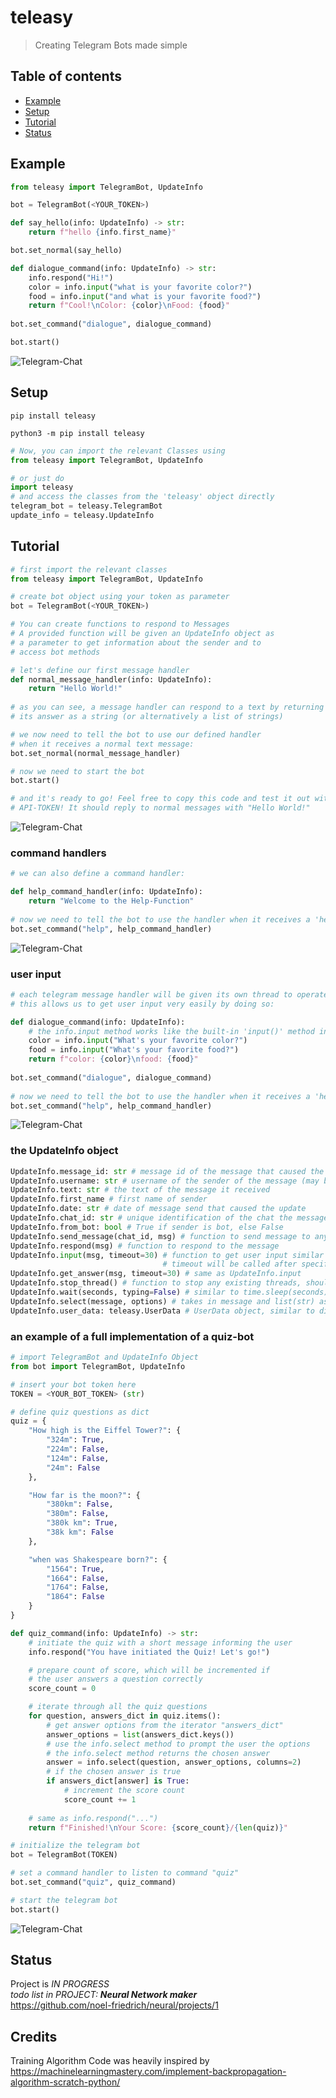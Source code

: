 # teleasy
> Creating Telegram Bots made simple

## Table of contents
* [Example](#example)
* [Setup](#setup)
* [Tutorial](#tutorial)
* [Status](#status)

## Example
```python
from teleasy import TelegramBot, UpdateInfo

bot = TelegramBot(<YOUR_TOKEN>)

def say_hello(info: UpdateInfo) -> str:
    return f"hello {info.first_name}"

bot.set_normal(say_hello)

def dialogue_command(info: UpdateInfo) -> str:
    info.respond("Hi!")
    color = info.input("what is your favorite color?")
    food = info.input("and what is your favorite food?")
    return f"Cool!\nColor: {color}\nFood: {food}"
    
bot.set_command("dialogue", dialogue_command) 

bot.start()
```
![Telegram-Chat](https://github.com/noel-friedrich/teleasy/blob/7e1d6d457c0a1bb01cfed4a17b40d4de1979abb2/screenshots/example.PNG "chat")

## Setup

```
pip install teleasy
```
```
python3 -m pip install teleasy
```
```python
# Now, you can import the relevant Classes using
from teleasy import TelegramBot, UpdateInfo

# or just do
import teleasy
# and access the classes from the 'teleasy' object directly
telegram_bot = teleasy.TelegramBot
update_info = teleasy.UpdateInfo
```

## Tutorial
```python
# first import the relevant classes
from teleasy import TelegramBot, UpdateInfo

# create bot object using your token as parameter
bot = TelegramBot(<YOUR_TOKEN>)

# You can create functions to respond to Messages
# A provided function will be given an UpdateInfo object as
# a parameter to get information about the sender and to
# access bot methods

# let's define our first message handler
def normal_message_handler(info: UpdateInfo):
    return "Hello World!"
    
# as you can see, a message handler can respond to a text by returning
# its answer as a string (or alternatively a list of strings)

# we now need to tell the bot to use our defined handler 
# when it receives a normal text message:
bot.set_normal(normal_message_handler)

# now we need to start the bot
bot.start()

# and it's ready to go! Feel free to copy this code and test it out with your
# API-TOKEN! It should reply to normal messages with "Hello World!"
```
![Telegram-Chat](https://github.com/noel-friedrich/teleasy/blob/7e1d6d457c0a1bb01cfed4a17b40d4de1979abb2/screenshots/example1.PNG "chat")
### command handlers

```python
# we can also define a command handler:

def help_command_handler(info: UpdateInfo):
    return "Welcome to the Help-Function"
    
# now we need to tell the bot to use the handler when it receives a 'help' command
bot.set_command("help", help_command_handler)
```
![Telegram-Chat](https://github.com/noel-friedrich/teleasy/blob/7e1d6d457c0a1bb01cfed4a17b40d4de1979abb2/screenshots/helpfunction.PNG "chat")
### user input

```python
# each telegram message handler will be given its own thread to operate in
# this allows us to get user input very easily by doing so:

def dialogue_command(info: UpdateInfo):
    # the info.input method works like the built-in 'input()' method in python
    color = info.input("What's your favorite color?")
    food = info.input("What's your favorite food?")
    return f"color: {color}\nfood: {food}"
    
bot.set_command("dialogue", dialogue_command)
    
# now we need to tell the bot to use the handler when it receives a 'help' command
bot.set_command("help", help_command_handler)
```
![Telegram-Chat](https://github.com/noel-friedrich/teleasy/blob/7e1d6d457c0a1bb01cfed4a17b40d4de1979abb2/screenshots/dialogue.PNG "chat")
### the UpdateInfo object

```python
UpdateInfo.message_id: str # message id of the message that caused the function to run
UpdateInfo.username: str # username of the sender of the message (may be hidden due to privacy setting)
UpdateInfo.text: str # the text of the message it received
UpdateInfo.first_name # first name of sender
UpdateInfo.date: str # date of message send that caused the update
UpdateInfo.chat_id: str # unique identification of the chat the message was sent in
UpdateInfo.from_bot: bool # True if sender is bot, else False
UpdateInfo.send_message(chat_id, msg) # function to send message to any user using the chat_id
UpdateInfo.respond(msg) # function to respond to the message 
UpdateInfo.input(msg, timeout=30) # function to get user input similar to inbuilt 'input()'
                                  # timeout will be called after specified seconds
UpdateInfo.get_answer(msg, timeout=30) # same as UpdateInfo.input
UpdateInfo.stop_thread() # function to stop any existing threads, should only be used in cancel command handler
UpdateInfo.wait(seconds, typing=False) # similar to time.sleep(seconds), will display "typing" for the user while the bot waits
UpdateInfo.select(message, options) # takes in message and list(str) as options, will display them as buttons and return chosen one
UpdateInfo.user_data: teleasy.UserData # UserData object, similar to dictionary, will always be the same for the same user for information to be stored in
```

### an example of a full implementation of a quiz-bot

```python
# import TelegramBot and UpdateInfo Object
from bot import TelegramBot, UpdateInfo

# insert your bot token here
TOKEN = <YOUR_BOT_TOKEN> (str)

# define quiz questions as dict
quiz = {
    "How high is the Eiffel Tower?": {
        "324m": True,
        "224m": False,
        "124m": False,
        "24m": False
    },

    "How far is the moon?": {
        "380km": False,
        "380m": False,
        "380k km": True,
        "38k km": False
    },

    "when was Shakespeare born?": {
        "1564": True,
        "1664": False,
        "1764": False,
        "1864": False
    }
}

def quiz_command(info: UpdateInfo) -> str:
    # initiate the quiz with a short message informing the user
    info.respond("You have initiated the Quiz! Let's go!")

    # prepare count of score, which will be incremented if 
    # the user answers a question correctly
    score_count = 0

    # iterate through all the quiz questions
    for question, answers_dict in quiz.items():
        # get answer options from the iterator "answers_dict"
        answer_options = list(answers_dict.keys())
        # use the info.select method to prompt the user the options
        # the info.select method returns the chosen answer
        answer = info.select(question, answer_options, columns=2)
        # if the chosen answer is true
        if answers_dict[answer] is True:
            # increment the score count
            score_count += 1
    
    # same as info.respond("...")
    return f"Finished!\nYour Score: {score_count}/{len(quiz)}"

# initialize the telegram bot
bot = TelegramBot(TOKEN)

# set a command handler to listen to command "quiz"
bot.set_command("quiz", quiz_command)

# start the telegram bot
bot.start()
```
![Telegram-Chat](https://github.com/noel-friedrich/teleasy/blob/7e1d6d457c0a1bb01cfed4a17b40d4de1979abb2/screenshots/quiz.PNG "chat")
## Status
Project is _IN PROGRESS_  
_todo list in PROJECT: __Neural Network maker___  
https://github.com/noel-friedrich/neural/projects/1

## Credits
Training Algorithm Code was heavily inspired by https://machinelearningmastery.com/implement-backpropagation-algorithm-scratch-python/
